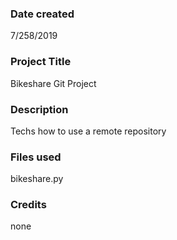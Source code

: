 ### Date created
7/258/2019

### Project Title
Bikeshare Git Project

### Description
Techs how to use a remote repository
### Files used
bikeshare.py

### Credits
none
